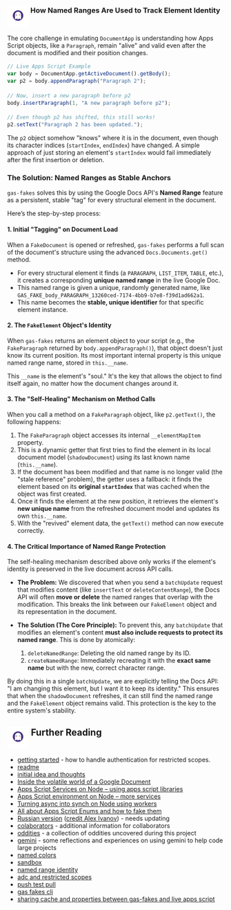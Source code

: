### <img src="./logo.png" alt="gas-fakes logo" width="50" align="top"> How Named Ranges Are Used to Track Element Identity

The core challenge in emulating `DocumentApp` is understanding how Apps Script objects, like a `Paragraph`, remain "alive" and valid even after the document is modified and their position changes.

```javascript
// Live Apps Script Example
var body = DocumentApp.getActiveDocument().getBody();
var p2 = body.appendParagraph("Paragraph 2");

// Now, insert a new paragraph before p2
body.insertParagraph(1, "A new paragraph before p2"); 

// Even though p2 has shifted, this still works!
p2.setText("Paragraph 2 has been updated."); 
```

The `p2` object somehow "knows" where it is in the document, even though its character indices (`startIndex`, `endIndex`) have changed. A simple approach of just storing an element's `startIndex` would fail immediately after the first insertion or deletion.

### The Solution: Named Ranges as Stable Anchors

`gas-fakes` solves this by using the Google Docs API's **Named Range** feature as a persistent, stable "tag" for every structural element in the document.

Here’s the step-by-step process:

#### 1. Initial "Tagging" on Document Load

When a `FakeDocument` is opened or refreshed, `gas-fakes` performs a full scan of the document's structure using the advanced `Docs.Documents.get()` method.

*   For every structural element it finds (a `PARAGRAPH`, `LIST_ITEM`, `TABLE`, etc.), it creates a corresponding **unique named range** in the live Google Doc.
*   This named range is given a unique, randomly generated name, like `GAS_FAKE_body_PARAGRAPH_13260ced-7174-4bb9-b7e8-f39d1ad662a1`.
*   This name becomes the **stable, unique identifier** for that specific element instance.

#### 2. The `FakeElement` Object's Identity

When `gas-fakes` returns an element object to your script (e.g., the `FakeParagraph` returned by `body.appendParagraph()`), that object doesn't just know its current position. Its most important internal property is this unique named range name, stored in `this.__name`.

This `__name` is the element's "soul." It's the key that allows the object to find itself again, no matter how the document changes around it.

#### 3. The "Self-Healing" Mechanism on Method Calls

When you call a method on a `FakeParagraph` object, like `p2.getText()`, the following happens:

1.  The `FakeParagraph` object accesses its internal `__elementMapItem` property.
2.  This is a dynamic getter that first tries to find the element in its local document model (`shadowDocument`) using its last known name (`this.__name`).
3.  If the document has been modified and that name is no longer valid (the "stale reference" problem), the getter uses a fallback: it finds the element based on its **original `startIndex`** that was cached when the object was first created.
4.  Once it finds the element at the new position, it retrieves the element's **new unique name** from the refreshed document model and updates its own `this.__name`.
5.  With the "revived" element data, the `getText()` method can now execute correctly.

#### 4. The Critical Importance of Named Range Protection

The self-healing mechanism described above only works if the element's identity is preserved in the live document across API calls.

*   **The Problem:** We discovered that when you send a `batchUpdate` request that modifies content (like `insertText` or `deleteContentRange`), the Docs API will often **move or delete** the named ranges that overlap with the modification. This breaks the link between our `FakeElement` object and its representation in the document.

*   **The Solution (The Core Principle):** To prevent this, any `batchUpdate` that modifies an element's content **must also include requests to protect its named range**. This is done by atomically:
    1.  `deleteNamedRange`: Deleting the old named range by its ID.
    2.  `createNamedRange`: Immediately recreating it with the **exact same name** but with the new, correct character range.

By doing this in a single `batchUpdate`, we are explicitly telling the Docs API: "I am changing this element, but I want it to keep its identity." This ensures that when the `shadowDocument` refreshes, it can still find the named range and the `FakeElement` object remains valid. This protection is the key to the entire system's stability.

## <img src="./logo.png" alt="gas-fakes logo" width="50" align="top">  Further Reading

- [getting started](GETTING_STARTED.md) - how to handle authentication for restricted scopes.
- [readme](README.md)
- [initial idea and thoughts](https://ramblings.mcpher.com/a-proof-of-concept-implementation-of-apps-script-environment-on-node/)
- [Inside the volatile world of a Google Document](https://ramblings.mcpher.com/inside-the-volatile-world-of-a-google-document/)
- [Apps Script Services on Node – using apps script libraries](https://ramblings.mcpher.com/apps-script-services-on-node-using-apps-script-libraries/)
- [Apps Script environment on Node – more services](https://ramblings.mcpher.com/apps-script-environment-on-node-more-services/)
- [Turning async into synch on Node using workers](https://ramblings.mcpher.com/turning-async-into-synch-on-node-using-workers/)
- [All about Apps Script Enums and how to fake them](https://ramblings.mcpher.com/all-about-apps-script-enums-and-how-to-fake-them/)
- [Russian version](README.RU.md) ([credit Alex Ivanov](https://github.com/oshliaer)) - needs updating
- [colaborators](collaborators.md) - additional information for collaborators
- [oddities](oddities.md) - a collection of oddities uncovered during this project
- [gemini](gemini.md) - some reflections and experiences on using gemini to help code large projects
- [named colors](named-colors.md)
- [sandbox](sandbox.md)
- [named range identity](named-range-identity.md)
- [adc and restricted scopes](https://ramblings.mcpher.com/how-to-allow-access-to-sensitive-scopes-with-application-default-credentials/)
- [push test pull](pull-test-push.md)
- [gas fakes cli](gas-fakes-cli.md)
- [sharing cache and properties between gas-fakes and live apps script](https://ramblings.mcpher.com/sharing-cache-and-properties-between-gas-fakes-and-live-apps-script/)
